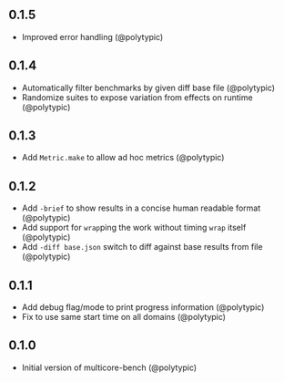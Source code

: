 ## 0.1.5

- Improved error handling (@polytypic)

## 0.1.4

- Automatically filter benchmarks by given diff base file (@polytypic)
- Randomize suites to expose variation from effects on runtime (@polytypic)

## 0.1.3

- Add `Metric.make` to allow ad hoc metrics (@polytypic)

## 0.1.2

- Add `-brief` to show results in a concise human readable format (@polytypic)
- Add support for `wrap`ping the work without timing `wrap` itself (@polytypic)
- Add `-diff base.json` switch to diff against base results from file
  (@polytypic)

## 0.1.1

- Add debug flag/mode to print progress information (@polytypic)
- Fix to use same start time on all domains (@polytypic)

## 0.1.0

- Initial version of multicore-bench (@polytypic)
